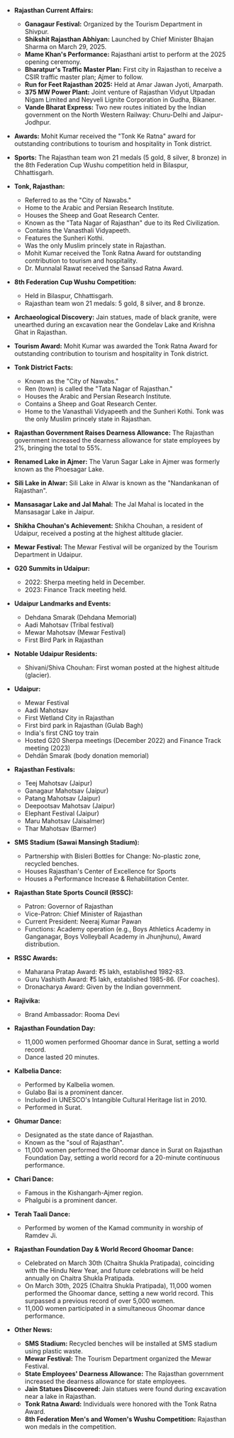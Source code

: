 * **Rajasthan Current Affairs:**

  * **Ganagaur Festival:** Organized by the Tourism Department in Shivpur.
  * **Shikshit Rajasthan Abhiyan:** Launched by Chief Minister Bhajan Sharma on March 29, 2025.
  * **Mame Khan's Performance:**  Rajasthani artist to perform at the 2025 opening ceremony.
  * **Bharatpur's Traffic Master Plan:** First city in Rajasthan to receive a CSIR traffic master plan; Ajmer to follow.
  * **Run for Feet Rajasthan 2025:** Held at Amar Jawan Jyoti, Amarpath.
  * **375 MW Power Plant:** Joint venture of Rajasthan Vidyut Utpadan Nigam Limited and Neyveli Lignite Corporation in Gudha, Bikaner.
  * **Vande Bharat Express:** Two new routes initiated by the Indian government on the North Western Railway: Churu-Delhi and Jaipur-Jodhpur.
 - **Awards:** Mohit Kumar received the "Tonk Ke Ratna" award for outstanding contributions to tourism and hospitality in Tonk district.
 - **Sports:** The Rajasthan team won 21 medals (5 gold, 8 silver, 8 bronze) in the 8th Federation Cup Wushu competition held in Bilaspur, Chhattisgarh.

- **Tonk, Rajasthan:**
    - Referred to as the "City of Nawabs."
    - Home to the Arabic and Persian Research Institute.
    - Houses the Sheep and Goat Research Center.
    - Known as the "Tata Nagar of Rajasthan" due to its Red Civilization.
    - Contains the Vanasthali Vidyapeeth.
    - Features the Sunheri Kothi.
    - Was the only Muslim princely state in Rajasthan.
    - Mohit Kumar received the Tonk Ratna Award for outstanding contribution to tourism and hospitality.
    - Dr. Munnalal Rawat received the Sansad Ratna Award.

- **8th Federation Cup Wushu Competition:**
    - Held in Bilaspur, Chhattisgarh.
    - Rajasthan team won 21 medals: 5 gold, 8 silver, and 8 bronze.
*   **Archaeological Discovery:** Jain statues, made of black granite, were unearthed during an excavation near the Gondelav Lake and Krishna Ghat in Rajasthan.

*   **Tourism Award:** Mohit Kumar was awarded the Tonk Ratna Award for outstanding contribution to tourism and hospitality in Tonk district.

*   **Tonk District Facts:**
    *   Known as the "City of Nawabs."
    *   Ren (town) is called the "Tata Nagar of Rajasthan."
    *   Houses the Arabic and Persian Research Institute.
    *   Contains a Sheep and Goat Research Center.
    *   Home to the Vanasthali Vidyapeeth and the Sunheri Kothi. Tonk was the only Muslim princely state in Rajasthan.

*   **Rajasthan Government Raises Dearness Allowance:** The Rajasthan government increased the dearness allowance for state employees by 2%, bringing the total to 55%.

*   **Renamed Lake in Ajmer:** The Varun Sagar Lake in Ajmer was formerly known as the Phoesagar Lake.

*   **Sili Lake in Alwar:** Sili Lake in Alwar is known as the "Nandankanan of Rajasthan".

*   **Mansasagar Lake and Jal Mahal:** The Jal Mahal is located in the Mansasagar Lake in Jaipur.

*   **Shikha Chouhan's Achievement:** Shikha Chouhan, a resident of Udaipur, received a posting at the highest altitude glacier.

*   **Mewar Festival:** The Mewar Festival will be organized by the Tourism Department in Udaipur.

*   **G20 Summits in Udaipur:**

    *   2022: Sherpa meeting held in December.
    *   2023: Finance Track meeting held.

*   **Udaipur Landmarks and Events:**

    *   Dehdana Smarak (Dehdana Memorial)
    *   Aadi Mahotsav (Tribal festival)
    *   Mewar Mahotsav (Mewar Festival)
    *   First Bird Park in Rajasthan

*   **Notable Udaipur Residents:**

    *   Shivani/Shiva Chouhan: First woman posted at the highest altitude (glacier).
- **Udaipur:**
    - Mewar Festival
    - Aadi Mahotsav
    - First Wetland City in Rajasthan
    - First bird park in Rajasthan (Gulab Bagh)
    - India's first CNG toy train
    - Hosted G20 Sherpa meetings (December 2022) and Finance Track meeting (2023)
    - Dehdān Smarak (body donation memorial)

- **Rajasthan Festivals:**
    - Teej Mahotsav (Jaipur)
    - Ganagaur Mahotsav (Jaipur)
    - Patang Mahotsav (Jaipur)
    - Deepootsav Mahotsav (Jaipur)
    - Elephant Festival (Jaipur)
    - Maru Mahotsav (Jaisalmer)
    - Thar Mahotsav (Barmer)

- **SMS Stadium (Sawai Mansingh Stadium):**
    - Partnership with Bisleri Bottles for Change: No-plastic zone, recycled benches.
    - Houses Rajasthan's Center of Excellence for Sports
    - Houses a Performance Increase & Rehabilitation Center.

- **Rajasthan State Sports Council (RSSC):**
    - Patron: Governor of Rajasthan
    - Vice-Patron: Chief Minister of Rajasthan
    - Current President: Neeraj Kumar Pawan
    - Functions: Academy operation (e.g., Boys Athletics Academy in Ganganagar, Boys Volleyball Academy in Jhunjhunu), Award distribution.

- **RSSC Awards:**
    - Maharana Pratap Award: ₹5 lakh, established 1982-83.
    - Guru Vashisth Award: ₹5 lakh, established 1985-86. (For coaches).
    - Dronacharya Award: Given by the Indian government.

- **Rajivika:**
    - Brand Ambassador: Rooma Devi

- **Rajasthan Foundation Day:**
    - 11,000 women performed Ghoomar dance in Surat, setting a world record.
    - Dance lasted 20 minutes.
* **Kalbelia Dance:**
    * Performed by Kalbelia women.
    * Gulabo Bai is a prominent dancer.
    * Included in UNESCO's Intangible Cultural Heritage list in 2010.
    * Performed in Surat.

* **Ghumar Dance:**
    * Designated as the state dance of Rajasthan.
    * Known as the "soul of Rajasthan".
    * 11,000 women performed the Ghoomar dance in Surat on Rajasthan Foundation Day, setting a world record for a 20-minute continuous performance.

* **Chari Dance:**
    * Famous in the Kishangarh-Ajmer region.
    * Phalgubi is a prominent dancer.

* **Terah Taali Dance:**
    * Performed by women of the Kamad community in worship of Ramdev Ji.

* **Rajasthan Foundation Day & World Record Ghoomar Dance:**
    * Celebrated on March 30th (Chaitra Shukla Pratipada), coinciding with the Hindu New Year, and future celebrations will be held annually on Chaitra Shukla Pratipada.
    * On March 30th, 2025 (Chaitra Shukla Pratipada), 11,000 women performed the Ghoomar dance, setting a new world record. This surpassed a previous record of over 5,000 women.
    * 11,000 women participated in a simultaneous Ghoomar dance performance.

* **Other News:**
    * **SMS Stadium:** Recycled benches will be installed at SMS stadium using plastic waste.
    * **Mewar Festival:** The Tourism Department organized the Mewar Festival.
    * **State Employees' Dearness Allowance:** The Rajasthan government increased the dearness allowance for state employees.
    * **Jain Statues Discovered:** Jain statues were found during excavation near a lake in Rajasthan.
    * **Tonk Ratna Award:** Individuals were honored with the Tonk Ratna Award.
    * **8th Federation Men's and Women's Wushu Competition:** Rajasthan won medals in the competition.
